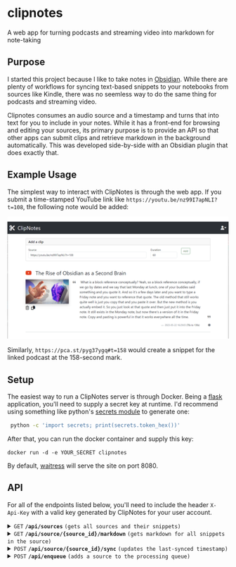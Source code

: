 # clipnotes
A web app for turning podcasts and streaming video into markdown for note-taking

## Purpose
I started this project because I like to take notes in [Obsidian](https://obsidian.md/). While there are plenty of workflows for syncing text-based snippets to your notebooks from sources like Kindle, there was no seemless way to do the same thing for podcasts and streaming video.

Clipnotes consumes an audio source and a timestamp and turns that into text for you to include in your notes. While it has a front-end for browsing and editing your sources, its primary purpose is to provide an API so that other apps can submit clips and retrieve markdown in the background automatically. This was developed side-by-side with an Obsidian plugin that does exactly that.

## Example Usage
The simplest way to interact with ClipNotes is through the web app. If you submit a time-stamped YouTube link like `https://youtu.be/nz99I7apNLI?t=108`, the following note would be added:

![Example screenshot](static/doc/screenshot-example.png)

Similarly, `https://pca.st/pyg37ygq#t=158` would create a snippet for the linked podcast at the 158-second mark.

## Setup
The easiest way to run a ClipNotes server is through Docker. Being a [flask](https://flask.palletsprojects.com/en/2.3.x/#) application, you'll need to supply a secret key at runtime. I'd recommend using something like python's [secrets module](https://docs.python.org/3/library/secrets.html) to generate one:

```bash
 python -c 'import secrets; print(secrets.token_hex())'
```
After that, you can run the docker container and supply this key:

```
docker run -d -e YOUR_SECRET clipnotes
```
By default, [waitress](https://flask.palletsprojects.com/en/2.3.x/deploying/waitress/) will serve the site on port 8080.
## API
For all of the endpoints listed below, you'll need to include the header `X-Api-Key` with a valid key generated by ClipNotes for your user account.

<details>
 <summary><code>GET</code> <code><b>/api/sources</b></code> <code>(gets all sources and their snippets)</code></summary>

##### Parameters

> None

##### Responses

> | http code     | content-type                      | response                                                            |
> |---------------|-----------------------------------|---------------------------------------------------------------------|
> | `200`         | `application/json`                | `All the user's sources and snippets (example below)` | 

##### Example cURL

> ```javascript
>  curl -X GET -H "X-Api-Key: YOUR_KEY" http://localhost:8080/api/sources
> ```

##### Example response:
```json
[
    {
        "id": 1,
        "provider": "youtube",
        "snippets": [
            {
                "created_at": "Mon, 22 May 2023 16:29:03 GMT",
                "duration": 60,
                "id": 1,
                "source_id": 1,
                "text": " What is a block reference conceptually? Yeah, so a block reference conceptually, if we go by dates and we say that last Monday at lunch, one of your buddies said something and you quote it. And so it's a few days later and you want to type a Friday note and you want to reference that quote. The old method that still works quite well is just you copy that and you paste it over. But the new method is you actually embed it. So you just look at that quote and then just put it into the Friday note. It still exists in the Monday note, but now there's a version of it in the Friday note. Copy and pasting is powerful in that it works everywhere all the time.",
                "time": 108,
                "user_id": 1
            }
        ],
        "thumb_url": "https://i.ytimg.com/vi/nz99I7apNLI/maxresdefault.jpg",
        "title": "The Rise of Obsidian as a Second Brain",
        "url": "https://youtu.be/nz99I7apNLI"
    }
]
```
</details>

<details>
 <summary><code>GET</code> <code><b>/api/source/{source_id}/markdown</b></code> <code>(gets markdown for all snippets in the source)</code></summary>

##### Parameters

> | name      |  type     | data type               | description                                                           |
> |-----------|-----------|-------------------------|-----------------------------------------------------------------------|
> | source_id |  required | int                     |                                                                       |
> | latest    |  optional | bool                    | if true, will only return markdown for the notes since last sync      |
> | exclusions | optional | string[]                | possible values are 'title' and 'thumbnail'                           |

##### Responses

> | http code     | content-type                      | response                                                            |
> |---------------|-----------------------------------|---------------------------------------------------------------------|
> | `200`         | `text/plain`                | `Markdown-formated text for all snippets under the source` | 

##### Example cURL

> ```javascript
>  curl -X GET -H "X-Api-Key: YOUR_KEY" http://localhost:8080/api/source/1/markdown
> ```

##### Example response:
```
# The Rise of Obsidian as a Second Brain

[The Rise of Obsidian as a Second Brain](https://youtu.be/nz99I7apNLI)

![thumbnail](https://i.ytimg.com/vi/nz99I7apNLI/maxresdefault.jpg)

What is a block reference conceptually? Yeah, so a block reference conceptually, if we go by dates and we say that last
Monday at lunch, one of your buddies said something and you quote it. And so it's a few days later and you want to type
a Friday note and you want to reference that quote. The old method that still works quite well is just you copy that and
you paste it over. But the new method is you actually embed it. So you just look at that quote and then just put it into
the Friday note. It still exists in the Monday note, but now there's a version of it in the Friday note. Copy and
pasting is powerful in that it works everywhere all the time. [108](https://youtu.be/nz99I7apNLI?t=108)
```
</details>

<details>
 <summary><code>POST</code> <code><b>/api/source/{source_id}/sync</b></code> <code>(updates the last-synced timestamp)</code></summary>

##### Parameters

> | name      |  type     | data type               | description                                                           |
> |-----------|-----------|-------------------------|-----------------------------------------------------------------------|
> | source_id |  required | int                     |                                                                       |


##### Responses

> | http code     | content-type                      | response                                                            |
> |---------------|-----------------------------------|---------------------------------------------------------------------|
> | `200`         | `application/json`                | `Updated SyncRecord`                                                |

##### Example cURL

> ```javascript
>  curl -X POST -H "X-Api-Key: YOUR_KEY" http://localhost:8080/api/source/1/sync
> ```

##### Example Response
```json
{
    "id": 1,
    "source_id": 1,
    "synced_at": "Mon, 22 May 2023 17:39:17 GMT",
    "user_id": 1
}
```
</details>

<details>
 <summary><code>POST</code> <code><b>/api/enqueue</b></code> <code>(adds a source to the processing queue)</code></summary>

##### Parameters

> | name      |  type     | data type               | description                                                           |
> |-----------|-----------|-------------------------|-----------------------------------------------------------------------|
> | url       |  required | string                  |                                                                       |
> | time      |  optional | int                     | the timestamp (in seconds) for the snippet. If the url has a timestamp, the one in the url will take precedence. 
> | duration  |  optional | int                     | the duration of the snippet (in seconds)                              |


##### Responses

> | http code     | content-type                      | response                                                            |
> |---------------|-----------------------------------|---------------------------------------------------------------------|
> | `200`         | `text/plain`                      | `Success`                                                           |

##### Example cURL

> ```javascript
> curl -X POST -H "X-Api-Key: YOUR_KEY" "http://localhost:5000/api/enqueue?url=https://youtu.be/T6hmdrsLQj8&time=711&duration=60"
> ```

##### Example Response
```json
{
    "id": 1,
    "source_id": 1,
    "synced_at": "Mon, 22 May 2023 17:39:17 GMT",
    "user_id": 1
}
```
</details>